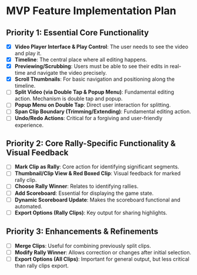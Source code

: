 # MVP Feature Implementation Plan

## Priority 1: Essential Core Functionality

- [X] **Video Player Interface & Play Control**: The user needs to see the video and play it.
- [X] **Timeline**: The central place where all editing happens.
- [X] **Previewing/Scrubbing**: Users must be able to see their edits in real-time and navigate the video precisely.
- [X] **Scroll Thumbnails**: For basic navigation and positioning along the timeline.
- [ ] **Split Video (via Double Tap & Popup Menu)**: Fundamental editing action. Mechanism is double tap and popup.
- [ ] **Popup Menu on Double Tap**: Direct user interaction for splitting.
- [ ] **Span Clip Boundary (Trimming/Extending)**: Fundamental editing action.
- [ ] **Undo/Redo Actions**: Critical for a forgiving and user-friendly experience.

## Priority 2: Core Rally-Specific Functionality & Visual Feedback

- [ ] **Mark Clip as Rally**: Core action for identifying significant segments.
- [ ] **Thumbnail/Clip View & Red Boxed Clip**: Visual feedback for marked rally clip.
- [ ] **Choose Rally Winner**: Relates to identifying rallies.
- [ ] **Add Scoreboard**: Essential for displaying the game state.
- [ ] **Dynamic Scoreboard Update**: Makes the scoreboard functional and automated.
- [ ] **Export Options (Rally Clips)**: Key output for sharing highlights.

## Priority 3: Enhancements & Refinements

- [ ] **Merge Clips**: Useful for combining previously split clips.
- [ ] **Modify Rally Winner**: Allows correction or changes after initial selection.
- [ ] **Export Options (All Clips)**: Important for general output, but less critical than rally clips export.

